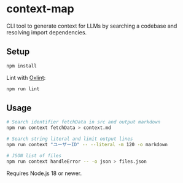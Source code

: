 # context-map

CLI tool to generate context for LLMs by searching a codebase and resolving import dependencies.

## Setup

```bash
npm install
```

Lint with [Oxlint](https://github.com/oxc-project/oxc):

```bash
npm run lint
```

## Usage

```bash
# Search identifier fetchData in src and output markdown
npm run context fetchData > context.md

# Search string literal and limit output lines
npm run context "ユーザーID" -- --literal -m 120 -o markdown

# JSON list of files
npm run context handleError -- -o json > files.json
```

Requires Node.js 18 or newer.


